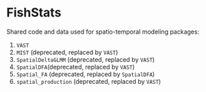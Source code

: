 # FishStats
Shared code and data used for spatio-temporal modeling packages:
1. `VAST`
2. `MIST` (deprecated, replaced by `VAST`)
3. `SpatialDeltaGLMM` (deprecated, replaced by `VAST`)
5. `SpatialDFA`(deprecated, replaced by `VAST`)
4. `Spatial_FA` (deprecated, replaced by `SpatialDFA`)
6. `spatial_production` (deprecated, replaced by `VAST`)
